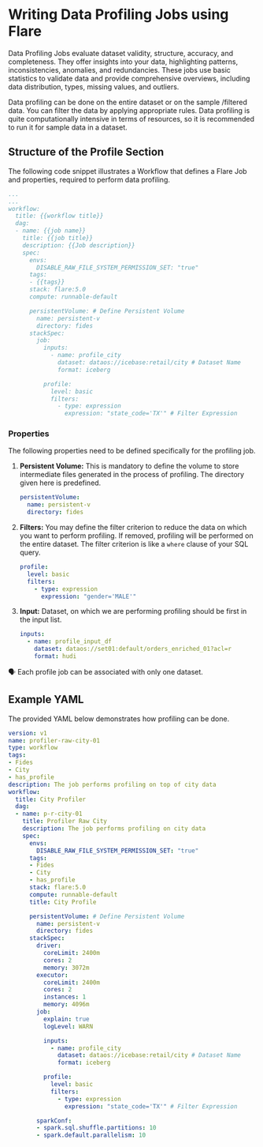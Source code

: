 # Writing Data Profiling Jobs using Flare
Data Profiling Jobs evaluate dataset validity, structure, accuracy, and completeness. They offer insights into your data, highlighting patterns, inconsistencies, anomalies, and redundancies. These jobs use basic statistics to validate data and provide comprehensive overviews, including data distribution, types, missing values, and outliers.

Data profiling can be done on the entire dataset or on the sample /filtered data. You can filter the data by applying appropriate rules. Data profiling is quite computationally intensive in terms of resources, so it is recommended to run it for sample data in a dataset.

## Structure of the Profile Section
The following code snippet illustrates a Workflow that defines a Flare Job and properties, required to perform data profiling.
```yaml
...
...
workflow:
  title: {{workflow title}}
  dag:
  - name: {{job name}}
    title: {{job title}}
    description: {{Job description}}
    spec:
      envs:
        DISABLE_RAW_FILE_SYSTEM_PERMISSION_SET: "true"
      tags:
      - {{tags}}
      stack: flare:5.0
      compute: runnable-default

      persistentVolume: # Define Persistent Volume
        name: persistent-v
        directory: fides 
      stackSpec:
        job:
          inputs:
            - name: profile_city
              dataset: dataos://icebase:retail/city # Dataset Name
              format: iceberg

          profile:
            level: basic
            filters:
              - type: expression
                expression: "state_code='TX'" # Filter Expression

```
### **Properties**
The following properties need to be defined specifically for the profiling job.

1. **Persistent Volume:** This is mandatory to define the volume to store intermediate files generated in the process of profiling. The directory given here is predefined.
    
    ```yaml
    persistentVolume:
      name: persistent-v
      directory: fides
    ```
    
2. **Filters:** You may define the filter criterion to reduce the data on which you want to perform profiling. If removed, profiling will be performed on the entire dataset. The filter criterion is like a `where` clause of your SQL query.
    
    ```yaml
    profile:
      level: basic
      filters:
        - type: expression
          expression: "gender='MALE'"
    ```
    
3. **Input:** Dataset, on which we are performing profiling should be first in the input list.
    
    ```yaml
    inputs:
      - name: profile_input_df
        dataset: dataos://set01:default/orders_enriched_01?acl=r
        format: hudi
    ```
    

<aside class="callout">
🗣 Each profile job can be associated with only one dataset.

</aside>

## Example YAML

The provided YAML below demonstrates how profiling can be done.

```yaml
version: v1
name: profiler-raw-city-01
type: workflow
tags:
- Fides
- City
- has_profile
description: The job performs profiling on top of city data
workflow:
  title: City Profiler
  dag:
  - name: p-r-city-01
    title: Profiler Raw City
    description: The job performs profiling on city data
    spec:
      envs:
        DISABLE_RAW_FILE_SYSTEM_PERMISSION_SET: "true"
      tags:
      - Fides
      - City
      - has_profile
      stack: flare:5.0
      compute: runnable-default
      title: City Profile

      persistentVolume: # Define Persistent Volume
        name: persistent-v
        directory: fides 
      stackSpec:
        driver:
          coreLimit: 2400m
          cores: 2
          memory: 3072m
        executor:
          coreLimit: 2400m
          cores: 2
          instances: 1
          memory: 4096m
        job:
          explain: true
          logLevel: WARN

          inputs:
            - name: profile_city
              dataset: dataos://icebase:retail/city # Dataset Name
              format: iceberg

          profile:
            level: basic
            filters:
              - type: expression
                expression: "state_code='TX'" # Filter Expression

        sparkConf:
        - spark.sql.shuffle.partitions: 10
        - spark.default.parallelism: 10
```